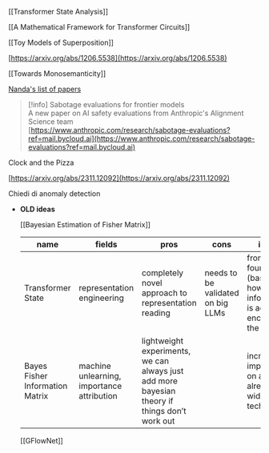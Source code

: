 [[Transformer State Analysis]]

[[A Mathematical Framework for Transformer Circuits]]

[[Toy Models of Superposition]]

[https://arxiv.org/abs/1206.5538](https://arxiv.org/abs/1206.5538)

[[Towards Monosemanticity]]

  

[Nanda's list of papers](https://www.alignmentforum.org/posts/NfFST5Mio7BCAQHPA/an-extremely-opinionated-annotated-list-of-my-favourite-1#comments)

> [!info] Sabotage evaluations for frontier models  
> A new paper on AI safety evaluations from Anthropic's Alignment Science team  
> [https://www.anthropic.com/research/sabotage-evaluations?ref=mail.bycloud.ai](https://www.anthropic.com/research/sabotage-evaluations?ref=mail.bycloud.ai)  

Clock and the Pizza

[https://arxiv.org/abs/2311.12092](https://arxiv.org/abs/2311.12092)

Chiedi di anomaly detection

  

  

  

  

  

  

  

- **OLD ideas**
    
    [[Bayesian Estimation of Fisher Matrix]]
    
    |**name**|**fields**|**pros**|**cons**|**impact**|
    |---|---|---|---|---|
    |Transformer State|representation engineering|completely novel approach to representation reading|needs to be validated on big LLMs|from none to foundational (based on how much information is actually encoded in the state)|
    |Bayes Fisher Information Matrix|machine unlearning, importance attribution|lightweight experiments, we can always just add more bayesian theory if things don’t work out||incremental improvement on an already widespread technique|
    
    [[GFlowNet]]